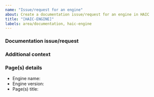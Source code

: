 ```yaml
---
name: "Issue/request for an engine"
about: Create a documentation issue/request for an engine in HAIC
title: "[HAIC-ENGINE]"
labels: area/documentation, haic-engine
---
```



### Documentation issue/request

<!-- Please provide a clear and concise description of the documentation issue/request -->

### Additional context

<!-- Please add any other context about the issue/request here (e.g., images) -->

### Page(s) details 

- Engine name: 
- Engine version:
- Page(s) title:

